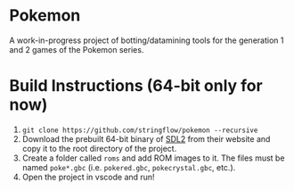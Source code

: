# Pokemon

A work-in-progress project of botting/datamining tools for the generation 1 and 2 games of the Pokemon series.


# Build Instructions (64-bit only for now)

1. `git clone https://github.com/stringflow/pokemon --recursive`
2. Download the prebuilt 64-bit binary of [SDL2](https://www.libsdl.org/download-2.0.php) from their website and copy it to the root directory of the project.
3. Create a folder called `roms` and add ROM images to it. The files must be named `poke*.gbc` (i.e. `pokered.gbc`, `pokecrystal.gbc`, etc.).
4. Open the project in vscode and run!
